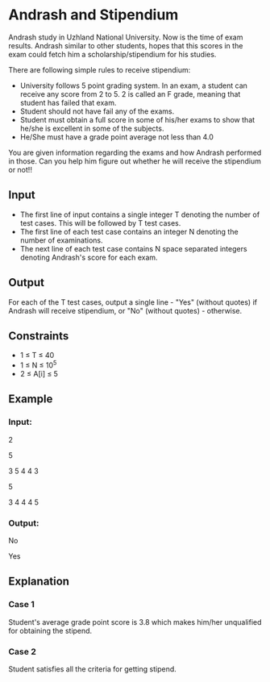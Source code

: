 # Andrash and Stipendium

Andrash study in Uzhland National University. Now is the time of exam results. 
Andrash similar to other students, hopes that this scores in the exam could fetch him a scholarship/stipendium for his studies.

There are following simple rules to receive stipendium:

- University follows 5 point grading system. In an exam, a student can receive any score from 2 to 5. 
2 is called an F grade, meaning that student has failed that exam.
- Student should not have fail any of the exams.
- Student must obtain a full score in some of his/her exams to show that he/she is excellent in some of the subjects.
- He/She must have a grade point average not less than 4.0

You are given information regarding the exams and how Andrash performed in those. Can you help him figure out whether he will receive the stipendium or not!!

## Input

- The first line of input contains a single integer T denoting the number of test cases. This will be followed by T test cases.
- The first line of each test case contains an integer N denoting the number of examinations.
- The next line of each test case contains N space separated integers denoting Andrash's score for each exam.

## Output

For each of the T test cases, output a single line - "Yes" (without quotes) if Andrash will receive stipendium, or "No" (without quotes) - otherwise.

## Constraints

- 1 ≤ T ≤ 40
- 1 ≤ N ≤ 10<sup>5</sup>
- 2 ≤ A[i] ≤ 5

## Example

### Input:

2

5

3 5 4 4 3

5

3 4 4 4 5

### Output:

No

Yes

## Explanation

### Case 1

Student's average grade point score is 3.8 which makes him/her unqualified for obtaining the stipend.

### Case 2

Student satisfies all the criteria for getting stipend.
